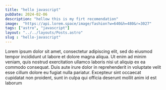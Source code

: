 ```yaml
---
title: "hello javascript"
pubDate: 2024-02-06
description: "hellow this is my firt recomendation"
image:  "https://api.lorem.space/image/fashion?w=640&h=480&r=3027"
tags: ["astro", "javascript"]
layout: "../../layouts/Posts.astro"
slug : "hello-javascript"
---
```



Lorem ipsum dolor sit amet, consectetur adipiscing elit, sed do eiusmod tempor incididunt ut labore et dolore magna aliqua. Ut enim ad minim veniam, quis nostrud exercitation ullamco laboris nisi ut aliquip ex ea commodo consequat. Duis aute irure dolor in reprehenderit in voluptate velit esse cillum dolore eu fugiat nulla pariatur. Excepteur sint occaecat cupidatat non proident, sunt in culpa qui officia deserunt mollit anim id est laborum